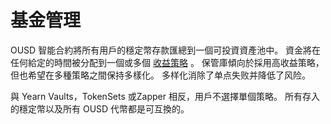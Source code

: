 # 基金管理

OUSD 智能合約將所有用戶的穩定幣存款匯總到一個可投資資產池中。 資金將在任何給定的時間被分配到一個或多個 [收益策略](earning-strategies.md) 。 保管庫傾向於採用高收益策略，但也希望在多種策略之間保持多樣化。 多样化消除了单点失败并降低了风险。

與 Ye​​arn Vaults，TokenSets 或Zapper 相反，用戶不選擇單個策略。 所有存入的穩定幣以及所有 OUSD 代幣都是可互換的。

